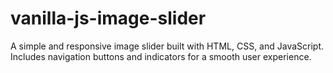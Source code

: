 # vanilla-js-image-slider
A simple and responsive image slider built with HTML, CSS, and JavaScript. Includes navigation buttons and indicators for a smooth user experience.
